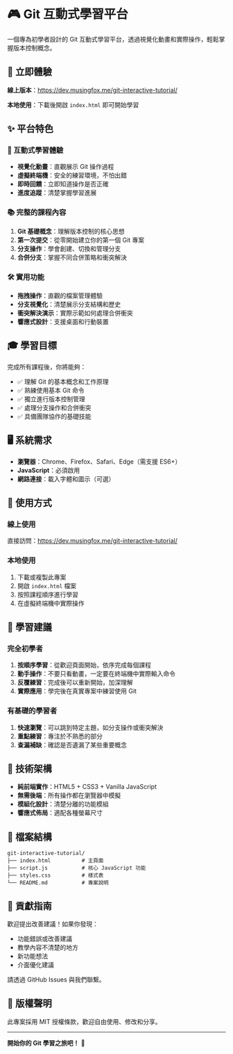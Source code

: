 # 🎮 Git 互動式學習平台

一個專為初學者設計的 Git 互動式學習平台，透過視覺化動畫和實際操作，輕鬆掌握版本控制概念。

## 🚀 立即體驗

**線上版本**：https://dev.musingfox.me/git-interactive-tutorial/

**本地使用**：下載後開啟 `index.html` 即可開始學習

## ✨ 平台特色

### 🎯 互動式學習體驗
- **視覺化動畫**：直觀展示 Git 操作過程
- **虛擬終端機**：安全的練習環境，不怕出錯
- **即時回饋**：立即知道操作是否正確
- **進度追蹤**：清楚掌握學習進展

### 📚 完整的課程內容
1. **Git 基礎概念**：理解版本控制的核心思想
2. **第一次提交**：從零開始建立你的第一個 Git 專案
3. **分支操作**：學會創建、切換和管理分支
4. **合併分支**：掌握不同合併策略和衝突解決

### 🛠 實用功能
- **拖拽操作**：直觀的檔案管理體驗
- **分支視覺化**：清楚展示分支結構和歷史
- **衝突解決演示**：實際示範如何處理合併衝突
- **響應式設計**：支援桌面和行動裝置

## 🎓 學習目標

完成所有課程後，你將能夠：
- ✅ 理解 Git 的基本概念和工作原理
- ✅ 熟練使用基本 Git 命令
- ✅ 獨立進行版本控制管理
- ✅ 處理分支操作和合併衝突
- ✅ 具備團隊協作的基礎技能

## 🖥 系統需求

- **瀏覽器**：Chrome、Firefox、Safari、Edge（需支援 ES6+）
- **JavaScript**：必須啟用
- **網路連接**：載入字體和圖示（可選）

## 📱 使用方式

### 線上使用
直接訪問：https://dev.musingfox.me/git-interactive-tutorial/

### 本地使用
1. 下載或複製此專案
2. 開啟 `index.html` 檔案
3. 按照課程順序進行學習
4. 在虛擬終端機中實際操作

## 🌟 學習建議

### 完全初學者
1. **按順序學習**：從歡迎頁面開始，依序完成每個課程
2. **動手操作**：不要只看動畫，一定要在終端機中實際輸入命令
3. **反覆練習**：完成後可以重新開始，加深理解
4. **實際應用**：學完後在真實專案中練習使用 Git

### 有基礎的學習者
1. **快速瀏覽**：可以跳到特定主題，如分支操作或衝突解決
2. **重點練習**：專注於不熟悉的部分
3. **查漏補缺**：確認是否遺漏了某些重要概念

## 🔧 技術架構

- **純前端實作**：HTML5 + CSS3 + Vanilla JavaScript
- **無需後端**：所有操作都在瀏覽器中模擬
- **模組化設計**：清楚分離的功能模組
- **響應式佈局**：適配各種螢幕尺寸

## 📂 檔案結構

```
git-interactive-tutorial/
├── index.html          # 主頁面
├── script.js           # 核心 JavaScript 功能
├── styles.css          # 樣式表
└── README.md           # 專案說明
```

## 🤝 貢獻指南

歡迎提出改善建議！如果你發現：
- 功能錯誤或改善建議
- 教學內容不清楚的地方
- 新功能想法
- 介面優化建議

請透過 GitHub Issues 與我們聯繫。

## 📝 版權聲明

此專案採用 MIT 授權條款，歡迎自由使用、修改和分享。

---

**開始你的 Git 學習之旅吧！** 🚀